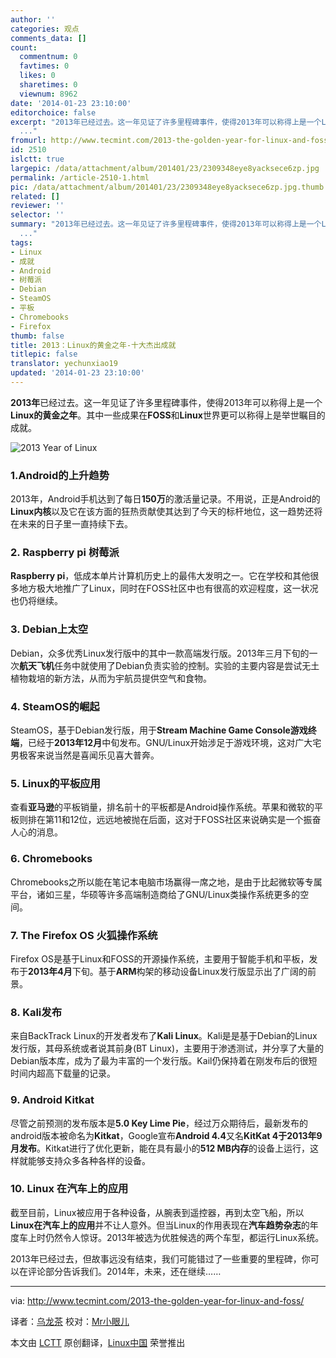 ```yaml
---
author: ''
categories: 观点
comments_data: []
count:
  commentnum: 0
  favtimes: 0
  likes: 0
  sharetimes: 0
  viewnum: 8962
date: '2014-01-23 23:10:00'
editorchoice: false
excerpt: "2013年已经过去。这一年见证了许多里程碑事件，使得2013年可以称得上是一个Linux的黄金之年。其中一些成果在FOSS和Linux世界更可以称得上是举世瞩目的成就。\r\n\r\n1.Android的上升趋势\r\n2013年，Android手机达到了每日150
  ..."
fromurl: http://www.tecmint.com/2013-the-golden-year-for-linux-and-foss/
id: 2510
islctt: true
largepic: /data/attachment/album/201401/23/2309348eye8yacksece6zp.jpg
permalink: /article-2510-1.html
pic: /data/attachment/album/201401/23/2309348eye8yacksece6zp.jpg.thumb.jpg
related: []
reviewer: ''
selector: ''
summary: "2013年已经过去。这一年见证了许多里程碑事件，使得2013年可以称得上是一个Linux的黄金之年。其中一些成果在FOSS和Linux世界更可以称得上是举世瞩目的成就。\r\n\r\n1.Android的上升趋势\r\n2013年，Android手机达到了每日150
  ..."
tags:
- Linux
- 成就
- Android
- 树莓派
- Debian
- SteamOS
- 平板
- Chromebooks
- Firefox
thumb: false
title: 2013：Linux的黄金之年-十大杰出成就
titlepic: false
translator: yechunxiao19
updated: '2014-01-23 23:10:00'
---
```


**2013年**已经过去。这一年见证了许多里程碑事件，使得2013年可以称得上是一个**Linux的黄金之年**。其中一些成果在**FOSS**和**Linux**世界更可以称得上是举世瞩目的成就。


![2013 Year of Linux](/data/attachment/album/201401/23/2309348eye8yacksece6zp.jpg)


### 1.Android的上升趋势


2013年，Android手机达到了每日**150万**的激活量记录。不用说，正是Android的**Linux内核**以及它在该方面的狂热贡献使其达到了今天的标杆地位，这一趋势还将在未来的日子里一直持续下去。


### 2. Raspberry pi 树莓派


**Raspberry pi**，低成本单片计算机历史上的最伟大发明之一。它在学校和其他很多地方极大地推广了Linux，同时在FOSS社区中也有很高的欢迎程度，这一状况也仍将继续。


### 3. Debian上太空


Debian，众多优秀Linux发行版中的其中一款高端发行版。2013年三月下旬的一次**航天飞机**任务中就使用了Debian负责实验的控制。实验的主要内容是尝试无土植物栽培的新方法，从而为宇航员提供空气和食物。


### 4. SteamOS的崛起


SteamOS，基于Debian发行版，用于**Stream Machine Game Console游戏终端**，已经于**2013年12月**中旬发布。GNU/Linux开始涉足于游戏环境，这对广大宅男极客来说当然是喜闻乐见喜大普奔。


### 5. Linux的平板应用


查看**亚马逊**的平板销量，排名前十的平板都是Android操作系统。苹果和微软的平板则排在第11和12位，远远地被抛在后面，这对于FOSS社区来说确实是一个振奋人心的消息。


### 6. Chromebooks


Chromebooks之所以能在笔记本电脑市场赢得一席之地，是由于比起微软等专属平台，诸如三星，华硕等许多高端制造商给了GNU/Linux类操作系统更多的空间。


### 7. The Firefox OS 火狐操作系统


Firefox OS是基于Linux和FOSS的开源操作系统，主要用于智能手机和平板，发布于**2013年4月**下旬。基于**ARM**构架的移动设备Linux发行版显示出了广阔的前景。


### 8. Kali发布


来自BackTrack Linux的开发者发布了**Kali Linux**。Kali是是基于Debian的Linux发行版，其母系统或者说其前身(BT Linux)，主要用于渗透测试，并分享了大量的Debian版本库，成为了最为丰富的一个发行版。Kail仍保持着在刚发布后的很短时间内超高下载量的记录。


### 9. Android Kitkat


尽管之前预测的发布版本是**5.0 Key Lime Pie**，经过万众期待后，最新发布的android版本被命名为**Kitkat**，Google宣布**Android 4.4**又名**KitKat 4于2013年9月发布**。Kitkat进行了优化更新，能在具有最小的**512 MB内存**的设备上运行，这样就能够支持众多各种各样的设备。


### 10. Linux 在汽车上的应用


截至目前，Linux被应用于各种设备，从腕表到遥控器，再到太空飞船，所以**Linux在汽车上的应用**并不让人意外。但当Linux的作用表现在**汽车趋势杂志**的年度车上时仍然令人惊讶。2013年被选为优胜候选的两个车型，都运行Linux系统。


2013年已经过去，但故事远没有结束，我们可能错过了一些重要的里程碑，你可以在评论部分告诉我们。2014年，未来，还在继续……




---


via: <http://www.tecmint.com/2013-the-golden-year-for-linux-and-foss/>


译者：[乌龙茶](https://github.com/yechunxiao19) 校对：[Mr小眼儿](http://blog.csdn.net/tinyeyeser)


本文由 [LCTT](https://github.com/LCTT/TranslateProject) 原创翻译，[Linux中国](http://linux.cn/) 荣誉推出